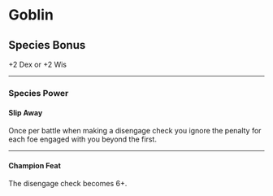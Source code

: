 # Goblin

## Species Bonus

+2 Dex or +2 Wis

---

### Species Power

#### Slip Away

Once per battle when making a disengage check you ignore the penalty for each foe engaged with you beyond the first.

---

#### Champion Feat

The disengage check becomes 6+.
